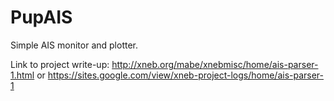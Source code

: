 # PupAIS
 Simple AIS monitor and plotter.
 
 Link to project write-up: 
 http://xneb.org/mabe/xnebmisc/home/ais-parser-1.html or https://sites.google.com/view/xneb-project-logs/home/ais-parser-1
